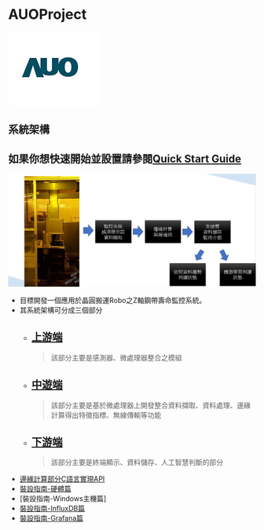 # AUOProject

![image001.jpg](photo/image001.jpg)   

## 系統架構  
## 如果你想快速開始並設置請參閱[Quick Start Guide](document/Quick%Start%Guide.md)


![img.png](document/README_img_file/img.png)
* 目標開發一個應用於晶圓搬運Robo之Z軸鋼帶壽命監控系統。
* 其系統架構可分成三個部分
  * ## [上游端](document/上游端.md)
    > 該部分主要是感測器、微處理器整合之模組
  * ## [中遊端](document/中遊端.md)
    >該部分主要是基於微處理器上開發整合資料擷取、資料處理、邊緣計算得出特徵指標、無線傳輸等功能
  * ## [下游端](document/下游端.md)
    >該部分主要是終端顯示、資料儲存、人工智慧判斷的部分
* [邊緣計算部分C語言實現API](document/API.md)
* [裝設指南-硬體篇](document/上游端.md)
* [裝設指南-Windows主機篇]
* [裝設指南-InfluxDB篇](document/Install%20InfluxDB%20windows.md)
* [裝設指南-Grafana篇](document/Install%20Grafana%20windows.md)
